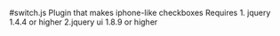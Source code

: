 #switch.js
Plugin that makes iphone-like checkboxes
Requires
 	1. jquery 1.4.4 or higher
	2.jquery ui 1.8.9 or higher
	
	